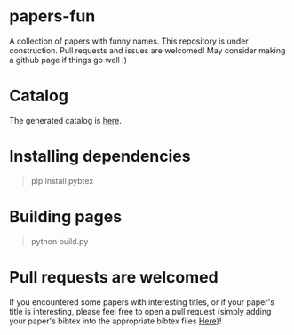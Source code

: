 # papers-fun
A collection of papers with funny names. This repository is under construction. Pull requests and issues are welcomed! May consider making a github page if things go well :)

# Catalog
The generated catalog is [here](papers-fun/README.md).

# Installing dependencies
> pip install pybtex

# Building pages
> python build.py

# Pull requests are welcomed
If you encountered some papers with interesting titles, or if your paper's title is interesting, please feel free to open a pull request (simply adding your paper's bibtex into the appropriate bibtex files [Here](bibs))!